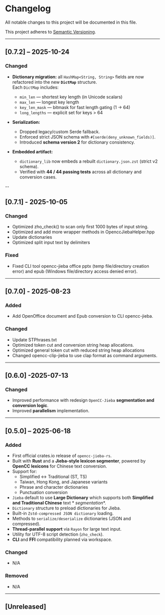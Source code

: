 # Changelog

All notable changes to this project will be documented in this file.

This project adheres to [Semantic Versioning](https://semver.org/).

---

## [0.7.2] – 2025-10-24

### Changed

- **Dictionary migration:** all `HashMap<String, String>` fields are now refactored into the new **`DictMap`** structure.  
  Each `DictMap` includes:
  - `min_len` — shortest key length (in Unicode scalars)
  - `max_len` — longest key length
  - `key_len_mask` — bitmask for fast length gating (1 → 64)
  - `long_lengths` — explicit set for keys > 64

- **Serialization:**
  - Dropped legacy/custom Serde fallback.
  - Enforced strict JSON schema with `#[serde(deny_unknown_fields)]`.
  - Introduced **schema version 2** for dictionary consistency.

- **Embedded artifact:**
  - `dictionary_lib` now embeds a rebuilt `dictionary.json.zst` (strict v2 schema).
  - Verified with **44 / 44 passing tests** across all dictionary and conversion cases.

--

## [0.7.1] - 2025-10-05

### Changed

- Optimized zho_check() to scan only first 1000 bytes of input string.
- Optimized and add more wrapper methods in OpenccJiebaHelper.hpp
- Update dictionaries
- Optimized split input text by delimiters

### Fixed

- Fixed CLI tool opencc-jieba office pptx (temp file/directory creation error) and epub (Windows file/directory access denied error).

---

## [0.7.0] - 2025-08-23

### Added

- Add OpenOffice document and Epub conversion to CLI opencc-jieba.

### Changed

- Update STPhrases.txt
- Optimized token cut and conversion string heap allocations.
- Optimized general token cut with reduced string heap allocations
- Changed opencc-clip-jieba to use clap format as command arguments.

---

## [0.6.0] -2025-07-13

### Changed

- Improved performance with redesign `OpenCC-Jieba` **segmentation and conversion logic**.
- Improved **parallelism** implementation.

---

## [0.5.0] – 2025-06-18

### Added

- First official crates.io release of `opencc-jieba-rs`.
- Built with **Rust** and a **Jieba-style lexicon segmenter**, powered by **OpenCC lexicons** for Chinese text
  conversion.
- Support for:
    - Simplified ↔ Traditional (ST, TS)
    - Taiwan, Hong Kong, and Japanese variants
    - Phrase and character dictionaries
    - Punctuation conversion
- `Jieba` default to use **Large Dictionary** which supports both **Simplified and Traditional Chinese** text *
  *segmentation**.
- `Dictionary` structure to preload dictionaries for Jieba.
- Built-in `Zstd-compressed JSON dictionary` loading.
- Methods to `serialize/deserialize` dictionaries (JSON and compressed).
- **Thread-parallel support** via `Rayon` for large text input.
- Utility for UTF-8 script detection (`zho_check`).
- **CLI** and **FFI** compatibility planned via workspace.

### Changed

- N/A

### Removed

- N/A

---

## [Unreleased]

